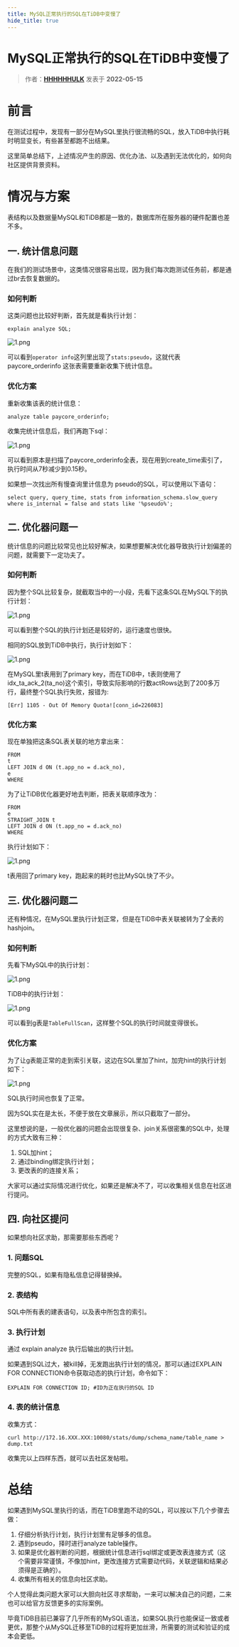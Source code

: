 ```yaml
---
title: MySQL正常执行的SQL在TiDB中变慢了
hide_title: true
---
```


# MySQL正常执行的SQL在TiDB中变慢了

> 作者：**[HHHHHHULK](https://tidb.net/u/HHHHHHULK/post/all)** 发表于  **2022-05-15**

# 前言

在测试过程中，发现有一部分在MySQL里执行很流畅的SQL，放入TiDB中执行耗时明显变长，有些甚至都跑不出结果。

这里简单总结下，上述情况产生的原因、优化办法、以及遇到无法优化的，如何向社区提供背景资料。

# 情况与方案

表结构以及数据量MySQL和TiDB都是一致的，数据库所在服务器的硬件配置也差不多。

## 一. 统计信息问题

在我们的测试场景中，这类情况很容易出现，因为我们每次跑测试任务前，都是通过br去恢复数据的。

### 如何判断

这类问题也比较好判断，首先就是看执行计划：

```
explain analyze SQL;
```

﻿![1.png](https://tidb-blog.oss-cn-beijing.aliyuncs.com/media/1-1652602896518.png)﻿﻿

可以看到`operator info`这列里出现了`stats:pseudo`，这就代表 paycore_orderinfo 这张表需要重新收集下统计信息。

### 优化方案

重新收集该表的统计信息：

```
analyze table paycore_orderinfo;
```

收集完统计信息后，我们再跑下sql：

﻿![1.png](https://tidb-blog.oss-cn-beijing.aliyuncs.com/media/1-1652602921434.png)﻿﻿

可以看到原本是扫描了paycore_orderinfo全表，现在用到create_time索引了，执行时间从7秒减少到0.15秒。

如果想一次找出所有慢查询里计信息为 pseudo的SQL，可以使用以下语句：

```
select query, query_time, stats from information_schema.slow_query where is_internal = false and stats like '%pseudo%';
```

## 二. 优化器问题一

统计信息的问题比较常见也比较好解决，如果想要解决优化器导致执行计划偏差的问题，就需要下一定功夫了。

### 如何判断

因为整个SQL比较复杂，就截取当中的一小段，先看下这条SQL在MySQL下的执行计划：

﻿![1.png](https://tidb-blog.oss-cn-beijing.aliyuncs.com/media/1-1652602944392.png)﻿﻿

可以看到整个SQL的执行计划还是较好的，运行速度也很快。

相同的SQL放到TiDB中执行，执行计划如下：

﻿![1.png](https://tidb-blog.oss-cn-beijing.aliyuncs.com/media/1-1652602983618.png)﻿﻿

在MySQL里t表用到了primary key，而在TiDB中，t表则使用了idx_ta_ack_2(ta_no)这个索引，导致实际影响的行数actRows达到了200多万行，最终整个SQL执行失败，报错为:

```
[Err] 1105 - Out Of Memory Quota![conn_id=226083]
```

### 优化方案

现在单独把这条SQL表关联的地方拿出来：

```
FROM
t
LEFT JOIN d ON (t.app_no = d.ack_no),
e
WHERE
```

为了让TiDB优化器更好地去判断，把表关联顺序改为：

```
FROM
e
STRAIGHT_JOIN t
LEFT JOIN d ON (t.app_no = d.ack_no)
WHERE
```

执行计划如下：

﻿![1.png](https://tidb-blog.oss-cn-beijing.aliyuncs.com/media/1-1652603014216.png)﻿﻿

t表用回了primary key，跑起来的耗时也比MySQL快了不少。

## 三. 优化器问题二

还有种情况，在MySQL里执行计划正常，但是在TiDB中表关联被转为了全表的hashjoin。

### 如何判断

先看下MySQL中的执行计划：

﻿![1.png](https://tidb-blog.oss-cn-beijing.aliyuncs.com/media/1-1652603038315.png)﻿﻿

TiDB中的执行计划：

﻿![1.png](https://tidb-blog.oss-cn-beijing.aliyuncs.com/media/1-1652603060232.png)﻿﻿

可以看到g表是`TableFullScan`，这样整个SQL的执行时间就变得很长。

### 优化方案

为了让g表能正常的走到索引关联，这边在SQL里加了hint，加完hint的执行计划如下：

﻿![1.png](https://tidb-blog.oss-cn-beijing.aliyuncs.com/media/1-1652603087997.png)﻿﻿

SQL执行时间也恢复了正常。

因为SQL实在是太长，不便于放在文章展示，所以只截取了一部分。

这里想说的是，一般优化器的问题会出现很复杂、join关系很密集的SQL中，处理的方式大致有三种：

1. SQL加hint；
2. 通过binding绑定执行计划；
3. 更改表的的连接关系；

大家可以通过实际情况进行优化，如果还是解决不了，可以收集相关信息在社区进行提问。

## 四. 向社区提问

如果想向社区求助，那需要那些东西呢？

### 1. 问题SQL

完整的SQL，如果有隐私信息记得替换掉。

### 2. 表结构

SQL中所有表的建表语句，以及表中所包含的索引。

### 3. 执行计划

通过 explain analyze 执行后输出的执行计划。

如果遇到SQL过大，被kill掉，无发跑出执行计划的情况，那可以通过EXPLAIN FOR CONNECTION命令获取动态的执行计划，命令如下：

```
EXPLAIN FOR CONNECTION ID; #ID为正在执行的SQL ID
```

### 4. 表的统计信息

收集方式：

```
curl http://172.16.XXX.XXX:10080/stats/dump/schema_name/table_name > dump.txt
```

收集完以上四样东西，就可以去社区发帖啦。

# 总结

如果遇到MySQL里执行的话，而在TiDB里跑不动的SQL，可以按以下几个步骤去做：

1. 仔细分析执行计划，执行计划里有足够多的信息。
2. 遇到pseudo，择时进行analyze table操作。
3. 如果是优化器判断的问题，根据统计信息进行sql绑定或更改表连接方式（这个需要非常谨慎，不像加hint，更改连接方式需要动代码，关联逻辑和结果必须得是正确的）。
4. 收集所有相关的信息向社区求助。

个人觉得此类问题大家可以大胆向社区寻求帮助，一来可以解决自己的问题，二来也可以给官方反馈更多的实际案例。

毕竟TiDB目前已兼容了几乎所有的MySQL语法，如果SQL执行也能保证一致或者更优，那整个从MySQL迁移至TiDB的过程将更加丝滑，所需要的测试和验证的成本会更低。